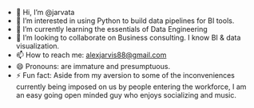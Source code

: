 - 👋 Hi, I’m @jarvata
- 👀 I’m interested in using Python to build data pipelines for BI tools.
- 🌱 I’m currently learning the essentials of Data Engineering
- 💞️ I’m looking to collaborate on Business consulting.  I know BI & data visualization.  
- 📫 How to reach me: alexjarvis88@gmail.com
- 😄 Pronouns: are immature and presumptuous.
- ⚡ Fun fact: Aside from my aversion to some of the inconveniences currently being imposed on us by people entering the workforce, I am an easy going open minded guy who enjoys socializing and music.

<!---
jarvata/jarvata is a ✨ special ✨ repository because its `README.md` (this file) appears on your GitHub profile.
You can click the Preview link to take a look at your changes.
--->
